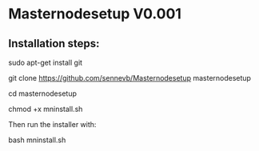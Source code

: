 # Masternodesetup V0.001

Installation steps:
------------------
sudo apt-get install git

git clone https://github.com/sennevb/Masternodesetup masternodesetup

cd masternodesetup

chmod +x mninstall.sh

Then run the installer with:

bash mninstall.sh
